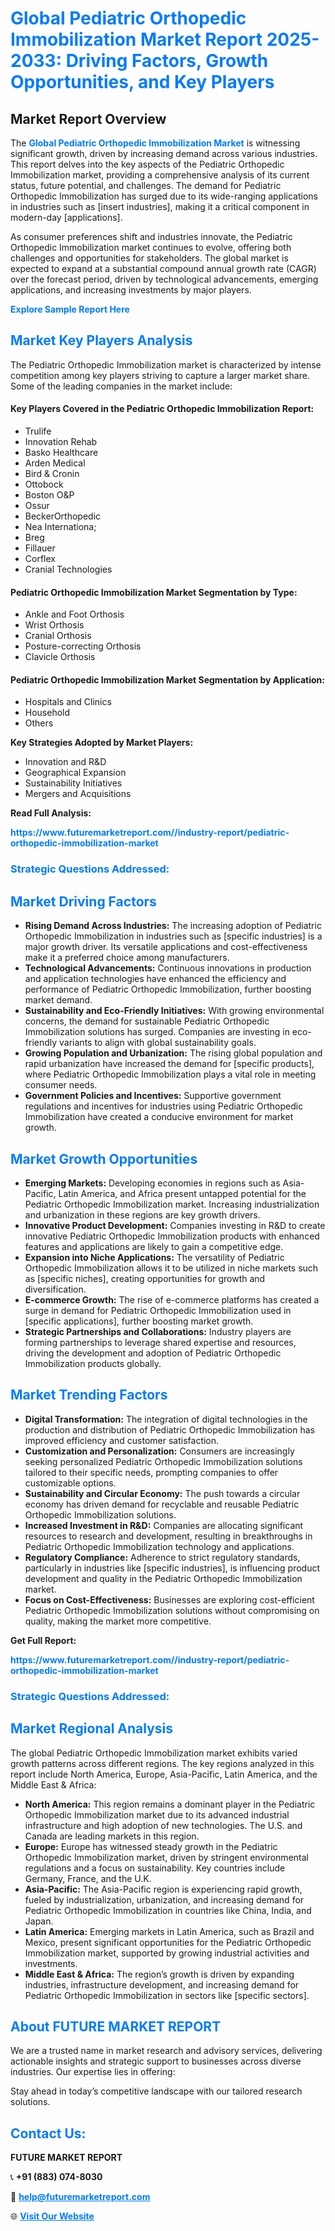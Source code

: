 <h1 style="color: #007BFF;">Global Pediatric Orthopedic Immobilization Market Report 2025-2033: Driving Factors, Growth Opportunities, and Key Players</h1>

<section id="overview">
<h2>Market Report Overview</h2>
<p>The <a href="https://www.futuremarketreport.com//industry-report/pediatric-orthopedic-immobilization-market" style="color: #007BFF; text-decoration: none;"><strong>Global Pediatric Orthopedic Immobilization Market</strong></a> is witnessing significant growth, driven by increasing demand across various industries. This report delves into the key aspects of the Pediatric Orthopedic Immobilization market, providing a comprehensive analysis of its current status, future potential, and challenges. The demand for Pediatric Orthopedic Immobilization has surged due to its wide-ranging applications in industries such as [insert industries], making it a critical component in modern-day [applications].</p>
<p>As consumer preferences shift and industries innovate, the Pediatric Orthopedic Immobilization market continues to evolve, offering both challenges and opportunities for stakeholders. The global market is expected to expand at a substantial compound annual growth rate (CAGR) over the forecast period, driven by technological advancements, emerging applications, and increasing investments by major players.</p>
</section>

<section id="overview">
<p><a href="https://www.futuremarketreport.com//request-sample/reportId=64485" style="color: #007BFF; text-decoration: none;"><strong>Explore Sample Report Here</strong></a></p>
</section>

<section id="key-players">
<h2 style="color: #007BFF;">Market Key Players Analysis</h2>
<p>The Pediatric Orthopedic Immobilization market is characterized by intense competition among key players striving to capture a larger market share. Some of the leading companies in the market include:</p>
<h4>Key Players Covered in the Pediatric Orthopedic Immobilization Report:</h4>
<ul><li>Trulife</li><li>Innovation Rehab</li><li>Basko Healthcare</li><li>Arden Medical</li><li>Bird &amp; Cronin</li><li>Ottobock</li><li>Boston O&amp;P</li><li>Ossur</li><li>BeckerOrthopedic</li><li>Nea Internationa;</li><li>Breg</li><li>Fillauer</li><li>Corflex</li><li>Cranial Technologies</li></ul>
<h4>Pediatric Orthopedic Immobilization Market Segmentation by Type:</h4>
<ul><li>Ankle and Foot Orthosis</li><li>Wrist Orthosis</li><li>Cranial Orthosis</li><li>Posture-correcting Orthosis</li><li>Clavicle Orthosis</li></ul>

<h4>Pediatric Orthopedic Immobilization Market Segmentation by Application:</h4>
<ul><li>Hospitals and Clinics</li><li>Household</li><li>Others</li></ul>
<p><strong>Key Strategies Adopted by Market Players:</strong></p>
<ul>
<li>Innovation and R&D</li>
<li>Geographical Expansion</li>
<li>Sustainability Initiatives</li>
<li>Mergers and Acquisitions</li>
</ul>
</section>

<section>
<p><strong>Read Full Analysis: </strong></p><a href="https://www.futuremarketreport.com//industry-report/pediatric-orthopedic-immobilization-market" style="color: #007BFF; text-decoration: none;"><strong>https://www.futuremarketreport.com//industry-report/pediatric-orthopedic-immobilization-market</strong></a>
<h3 style="color: #007BFF;">Strategic Questions Addressed:</h3>
</section>

<section id="driving-factors">
<h2 style="color: #007BFF;">Market Driving Factors</h2>
<ul>
<li><strong>Rising Demand Across Industries:</strong> The increasing adoption of Pediatric Orthopedic Immobilization in industries such as [specific industries] is a major growth driver. Its versatile applications and cost-effectiveness make it a preferred choice among manufacturers.</li>
<li><strong>Technological Advancements:</strong> Continuous innovations in production and application technologies have enhanced the efficiency and performance of Pediatric Orthopedic Immobilization, further boosting market demand.</li>
<li><strong>Sustainability and Eco-Friendly Initiatives:</strong> With growing environmental concerns, the demand for sustainable Pediatric Orthopedic Immobilization solutions has surged. Companies are investing in eco-friendly variants to align with global sustainability goals.</li>
<li><strong>Growing Population and Urbanization:</strong> The rising global population and rapid urbanization have increased the demand for [specific products], where Pediatric Orthopedic Immobilization plays a vital role in meeting consumer needs.</li>
<li><strong>Government Policies and Incentives:</strong> Supportive government regulations and incentives for industries using Pediatric Orthopedic Immobilization have created a conducive environment for market growth.</li>
</ul>
</section>

<section id="growth-opportunities">
<h2 style="color: #007BFF;">Market Growth Opportunities</h2>
<ul>
<li><strong>Emerging Markets:</strong> Developing economies in regions such as Asia-Pacific, Latin America, and Africa present untapped potential for the Pediatric Orthopedic Immobilization market. Increasing industrialization and urbanization in these regions are key growth drivers.</li>
<li><strong>Innovative Product Development:</strong> Companies investing in R&D to create innovative Pediatric Orthopedic Immobilization products with enhanced features and applications are likely to gain a competitive edge.</li>
<li><strong>Expansion into Niche Applications:</strong> The versatility of Pediatric Orthopedic Immobilization allows it to be utilized in niche markets such as [specific niches], creating opportunities for growth and diversification.</li>
<li><strong>E-commerce Growth:</strong> The rise of e-commerce platforms has created a surge in demand for Pediatric Orthopedic Immobilization used in [specific applications], further boosting market growth.</li>
<li><strong>Strategic Partnerships and Collaborations:</strong> Industry players are forming partnerships to leverage shared expertise and resources, driving the development and adoption of Pediatric Orthopedic Immobilization products globally.</li>
</ul>
</section>

<section id="trending-factors">
<h2 style="color: #007BFF;">Market Trending Factors</h2>
<ul>
<li><strong>Digital Transformation:</strong> The integration of digital technologies in the production and distribution of Pediatric Orthopedic Immobilization has improved efficiency and customer satisfaction.</li>
<li><strong>Customization and Personalization:</strong> Consumers are increasingly seeking personalized Pediatric Orthopedic Immobilization solutions tailored to their specific needs, prompting companies to offer customizable options.</li>
<li><strong>Sustainability and Circular Economy:</strong> The push towards a circular economy has driven demand for recyclable and reusable Pediatric Orthopedic Immobilization solutions.</li>
<li><strong>Increased Investment in R&D:</strong> Companies are allocating significant resources to research and development, resulting in breakthroughs in Pediatric Orthopedic Immobilization technology and applications.</li>
<li><strong>Regulatory Compliance:</strong> Adherence to strict regulatory standards, particularly in industries like [specific industries], is influencing product development and quality in the Pediatric Orthopedic Immobilization market.</li>
<li><strong>Focus on Cost-Effectiveness:</strong> Businesses are exploring cost-efficient Pediatric Orthopedic Immobilization solutions without compromising on quality, making the market more competitive.</li>
</ul>
</section>

<section>
<p><strong>Get Full Report: </strong></p><a href="https://www.futuremarketreport.com//industry-report/pediatric-orthopedic-immobilization-market" style="color: #007BFF; text-decoration: none;"><strong>https://www.futuremarketreport.com//industry-report/pediatric-orthopedic-immobilization-market</strong></a>
<h3 style="color: #007BFF;">Strategic Questions Addressed:</h3>
</section>


<section id="regional-analysis">
<h2 style="color: #007BFF;">Market Regional Analysis</h2>
<p>The global Pediatric Orthopedic Immobilization market exhibits varied growth patterns across different regions. The key regions analyzed in this report include North America, Europe, Asia-Pacific, Latin America, and the Middle East & Africa:</p>
<ul>
<li><strong>North America:</strong> This region remains a dominant player in the Pediatric Orthopedic Immobilization market due to its advanced industrial infrastructure and high adoption of new technologies. The U.S. and Canada are leading markets in this region.</li>
<li><strong>Europe:</strong> Europe has witnessed steady growth in the Pediatric Orthopedic Immobilization market, driven by stringent environmental regulations and a focus on sustainability. Key countries include Germany, France, and the U.K.</li>
<li><strong>Asia-Pacific:</strong> The Asia-Pacific region is experiencing rapid growth, fueled by industrialization, urbanization, and increasing demand for Pediatric Orthopedic Immobilization in countries like China, India, and Japan.</li>
<li><strong>Latin America:</strong> Emerging markets in Latin America, such as Brazil and Mexico, present significant opportunities for the Pediatric Orthopedic Immobilization market, supported by growing industrial activities and investments.</li>
<li><strong>Middle East & Africa:</strong> The region’s growth is driven by expanding industries, infrastructure development, and increasing demand for Pediatric Orthopedic Immobilization in sectors like [specific sectors].</li>
</ul>
</section>

<footer>
<h2 style="color: #007BFF;">About FUTURE MARKET REPORT</h2>
<p>We are a trusted name in market research and advisory services, delivering actionable insights and strategic support to businesses across diverse industries. Our expertise lies in offering:</p>

<p>Stay ahead in today’s competitive landscape with our tailored research solutions.</p>

<h2 style="color: #007BFF;">Contact Us:</h2>
<p><strong>FUTURE MARKET REPORT</strong></p>
<p>📞 <strong>+91 (883) 074-8030</strong></p>
<p>📧 <strong><a href="mailto:help@futuremarketreport.com" style="color: #007BFF;">help@futuremarketreport.com</a></strong></p>
<p>🌐 <strong><a href="https://www.futuremarketreport.com/" style="color: #007BFF;">Visit Our Website</a></strong></p>
</footer>